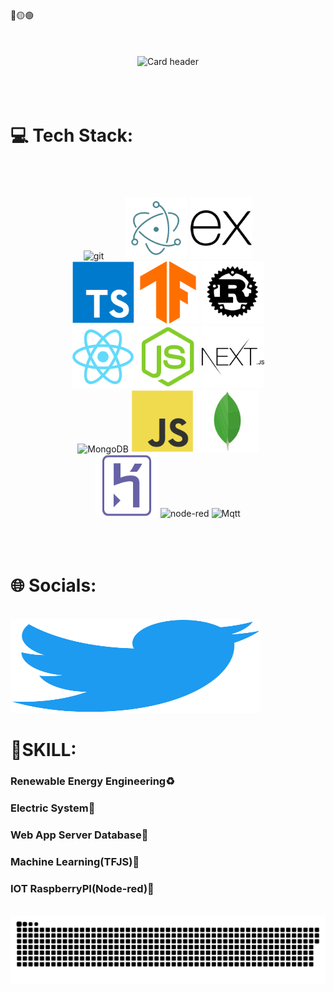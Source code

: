 <div>
🔴🟡🟢

<br>

</div>
<div align="center">
  <br/><br/><br/>
  <img width="300" height="150" src="https://soraclown.netlify.app/src/img/logo.png" alt="Card header"/>
  <br/><br/><br/>
</div>
<br>


# 💻 Tech Stack:


<br/>
<br/>
<br/>
<div align="center">
  <img style="margin-right: 30px;" src="https://cdn.jsdelivr.net/gh/devicons/devicon/icons/git/git-original.svg" alt="git" width="100" height="100"/>
  <img src="https://github.com/devicons/devicon/blob/v2.15.1/icons/electron/electron-original.svg" alt="ElectronJS" width="100" height="100"/>
  <img src="https://github.com/devicons/devicon/blob/v2.15.1/icons/express/express-original.svg" alt="ExpressJS" width="100" height="100"/>
</div>
<div align="center">
  <img src="https://github.com/devicons/devicon/blob/v2.15.1/icons/typescript/typescript-plain.svg" alt="TypeScript" width="100" height="100"/>
  <img src="https://github.com/devicons/devicon/blob/v2.15.1/icons/tensorflow/tensorflow-original.svg" alt="TensorflowJS" width="100" height="100"/>
  <img src="https://github.com/devicons/devicon/blob/v2.15.1/icons/rust/rust-plain.svg" alt="Rust" width="100" height="100"/>
</div>
<div align="center">
  <img src="https://github.com/devicons/devicon/blob/v2.15.1/icons/react/react-original.svg" alt="ReactJS" width="100" height="100"/>
  <img src="https://github.com/devicons/devicon/blob/v2.15.1/icons/nodejs/nodejs-original.svg" alt="NodeJS" width="100" height="100"/>
  <img src="https://github.com/devicons/devicon/blob/v2.15.1/icons/nextjs/nextjs-original-wordmark.svg" alt="NextJS" width="100" height="100"/>
</div>
<div align="center">
  <img src="https://miro.medium.com/max/2400/0*BRl-uL7N9LF-1hiD.png" alt="MongoDB" width="100" height="100"/>
  <img src="https://github.com/devicons/devicon/blob/v2.15.1/icons/javascript/javascript-original.svg" alt="JavaScript" width="100" height="100"/>
  <img src="https://github.com/devicons/devicon/blob/v2.15.1/icons/mongodb/mongodb-original.svg" alt="MongoDB" width="100" height="100"/>
</div>
<div align="center">
  <img src="https://github.com/devicons/devicon/blob/v2.15.1/icons/heroku/heroku-original.svg" alt="Heroku" width="100" height="100"/>
  <img src="https://nodered.org/about/resources/media/node-red-icon-2.png" alt="node-red" width="100" height="100"/>
  <img src="https://mqtt.org/assets/img/mqtt-logo-ver.jpg" alt="Mqtt" width="100" height="100"/>
</div>
<br/>
<br/>
<br/>

# 🌐 Socials:
<br/>
<a align="center" href="https://twitter.com/@Ksfdd1"><img src="https://github.com/devicons/devicon/blob/v2.15.1/icons/twitter/twitter-original.svg" width="400" height="150"></a>
<br/>

# 💼SKILL:
<h3>Renewable Energy Engineering♻️</h3>
<h3>Electric System🔌</h3>
<h3>Web App Server Database🐳</h3>
<h3>Machine Learning(TFJS)🧠</h3>
<h3>IOT RaspberryPI(Node-red)🤖</h3>
<br>
<div>
  <img src="https://github.com/Pepyn0/Pepyn0/raw/output/github-contribution-grid-snake.svg" alt="snake"></center>
</div>
